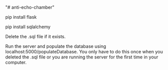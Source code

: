 "# anti-echo-chamber" 

pip install flask

pip install sqlalchemy

Delete the .sql file if it exists. 

Run the server and populate the database using localhost:5000/populateDatabase. You only have to do this once when you deleted the .sql file or you are running the server for the first time in your computer.
